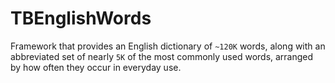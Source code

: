 # TBEnglishWords

Framework that provides an English dictionary of `~120K`  words, along with an abbreviated set of nearly `5K` of the most commonly used words, arranged by how often they occur in everyday use. 
